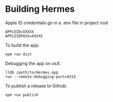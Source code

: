 # Building Hermes

Apple ID credentials go in a .env file in project root

```text
APPLEID=XXXXX
APPLEIDPASS=XXXXX
```

To build the app:

```text
npm run dist
```

Debugging the app on osX:

```text
lldb /path/to/Hermes.app
run --remote-debugging-port=8315
```

To publish a release to Github:

```text
npm run publish
```

